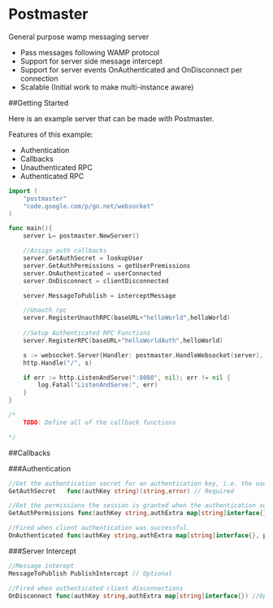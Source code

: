 Postmaster
==========

General purpose wamp messaging server


* Pass messages following WAMP protocol
* Support for server side message intercept
* Support for server events OnAuthenticated and OnDisconnect per connection
* Scalable (Initial work to make multi-instance aware)


##Getting Started

Here is an example server that can be made with Postmaster.

Features of this example:
* Authentication
* Callbacks
* Unauthenticated RPC
* Authenticated RPC

```go
import (
    "postmaster"
    "code.google.com/p/go.net/websocket"
)

func main(){
    server L= postmaster.NewServer()

	//Assign auth callbacks
	server.GetAuthSecret = lookupUser
	server.GetAuthPermissions = getUserPremissions
	server.OnAuthenticated = userConnected
	server.OnDisconnect = clientDisconnected

	server.MessageToPublish = interceptMessage

	//Unauth rpc
	server.RegisterUnauthRPC(baseURL+"helloWorld",helloWorld)
	
	//Setup Authenticated RPC Functions
	server.RegisterRPC(baseURL+"helloWorldAuth",helloWorld)

    s := websocket.Server{Handler: postmaster.HandleWebsocket(server), Handshake: nil}
	http.Handle("/", s)

	if err := http.ListenAndServe(":8080", nil); err != nil {
		log.Fatal("ListenAndServe:", err)
	}
}

/*
    TODO: Define all of the callback functions

*/

```

##Callbacks

###Authentication
```go
//Get the authentication secret for an authentication key, i.e. the user password for the user name. Return "" when the authentication key does not exist.
GetAuthSecret	func(authKey string)(string,error) // Required
```

```go
//Get the permissions the session is granted when the authentication succeeds for the given key / extra information.
GetAuthPermissions func(authKey string,authExtra map[string]interface{})(Permissions,error) // Required
```

```go
//Fired when client authentication was successful.
OnAuthenticated func(authKey string,authExtra map[string]interface{}, permission Permissions) // Optional
```

###Server Intercept

```go
//Message interept
MessageToPublish PublishIntercept // Optional
```

```go
//Fired when authenticated client disconnections
OnDisconnect func(authKey string,authExtra map[string]interface{}) //Optional
```
